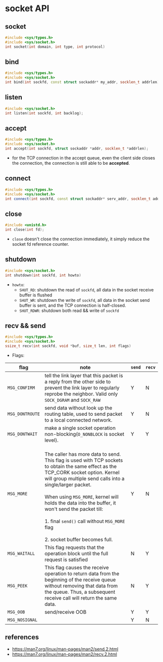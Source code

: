 # socket API

## socket
```cpp
#include <sys/types.h>
#include <sys/socket.h>
int socket(int domain, int type, int protocol)
```

## bind
```cpp
#include <sys/types.h>
#include <sys/socket.h>
int bind(int sockfd, const struct sockaddr* my_addr, socklen_t addrlen);
```

## listen
```cpp
#include <sys/socket.h>
int listen(int sockfd, int backlog);
```

## accept
```cpp
#include <sys/types.h>
#include <sys/socket.h>
int accept(int sockfd, struct sockaddr *addr, socklen_t *addrlen);
```
* for the TCP connection in the accept queue, even the client side closes the connection, the connection is still able to be **accepted**.

## connect
```cpp
#include <sys/types.h>
#include <sys/socket.h>
int connect(int sockfd, const struct sockaddr* serv_addr, socklen_t addrlen);
```

## close
```cpp
#include <unistd.h>
int close(int fd);
```
* `close` doesn't close the connection immediately, it simply reduce the socket fd reference counter.

## shutdown
```cpp
#include <sys/socket.h>
int shutdown(int sockfd, int howto)
```
* `howto`:
    * `SHUT_RD`: shutdown the read of `sockfd`, all data in the socket receive buffer is flushed
    * `SHUT_WR`: shutdown the write of `sockfd`, all data in the socket send buffer is sent, and the TCP connection is half-closed.
    * `SHUT_RDWR`: shutdown both read && write of `sockfd`

##  recv && send
```cpp
#include <sys/types.h>
#include <sys/socket.h>
ssize_t recv(int sockfd, void *buf, size_t len, int flags)
```

* Flags:

|flag|note|`send`|`recv`|
|-|-|-|-|
|`MSG_CONFIRM`|tell the link layer that this packet is a reply from the other side to prevent the link layer to regularly reprobe the neighbor. Valid only `SOCK_DGRAM` and `SOCK_RAW`|Y|N|
|`MSG_DONTROUTE`|send data without look up the routing table, used to send packet to a local connected network.|Y|N|
|`MSG_DONTWAIT`|make a single socket operation non-blocking(`O_NONBLOCK` is socket level).|Y|Y|
|`MSG_MORE`|<br>The caller has more data to send. This flag is used with TCP sockets to obtain the same effect as the TCP_CORK socket option. Kernel will group multiple send calls into a single/larger packet.</br><br>When using `MSG_MORE`, kernel will holds the data into the buffer, it won't send the packet till:</br><br>1. final `send()` call without `MSG_MORE` flag</br><br>2. socket buffer becomes full.</br>|Y|N|
|`MSG_WAITALL`|This flag requests that the operation block until the full request is satisfied|N|Y|
|`MSG_PEEK`|This flag causes the receive operation to return data from the beginning of the receive queue without removing that data from the queue. Thus, a subsequent receive call will return the same data.|N|Y|
|`MSG_OOB`|send/receive OOB|Y|Y|
|`MSG_NOSIGNAL`||Y|N|

## references
* https://man7.org/linux/man-pages/man2/send.2.html
* https://man7.org/linux/man-pages/man2/recv.2.html
